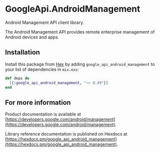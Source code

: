 # GoogleApi.AndroidManagement

Android Management API client library.

The Android Management API provides remote enterprise management of Android devices and apps.

## Installation

Install this package from [Hex](https://hex.pm) by adding
`google_api_android_management` to your list of dependencies in `mix.exs`:

```elixir
def deps do
  [{:google_api_android_management, "~> 0.49"}]
end
```

## For more information

Product documentation is available at [https://developers.google.com/android/management](https://developers.google.com/android/management).

Library reference documentation is published on Hexdocs at
[https://hexdocs.pm/google_api_android_management](https://hexdocs.pm/google_api_android_management).

